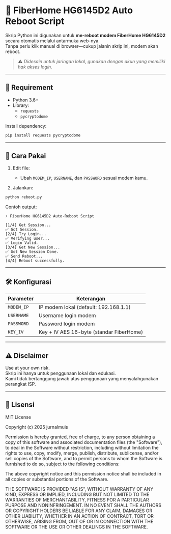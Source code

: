 
# 🔁 FiberHome HG6145D2 Auto Reboot Script

Skrip Python ini digunakan untuk **me-reboot modem FiberHome HG6145D2** secara otomatis melalui antarmuka web-nya.  
Tanpa perlu klik manual di browser—cukup jalanin skrip ini, modem akan reboot.

> ⚠️ *Didesain untuk jaringan lokal, gunakan dengan akun yang memiliki hak akses login.*

---

## 🔧 Requirement

- Python 3.6+
- Library:
  - `requests`
  - `pycryptodome`

Install dependency:
```bash
pip install requests pycryptodome
```

---

## 🚀 Cara Pakai

1. Edit file:
   - Ubah `MODEM_IP`, `USERNAME`, dan `PASSWORD` sesuai modem kamu.

2. Jalankan:
```bash
python reboot.py
```

Contoh output:
```
⚡ FiberHome HG6145D2 Auto-Reboot Script

[1/4] Get Session...
✅ Got Session.
[2/4] Try Login...
✅ Verifying user...
✅ Login Valid.
[3/4] Get New Session...
✅ Got New Session Done.
✅ Send Reboot...
[4/4] Reboot successfully.
```

---

## 🛠 Konfigurasi

| Parameter     | Keterangan                              |
|---------------|------------------------------------------|
| `MODEM_IP`    | IP modem lokal (default: 192.168.1.1)    |
| `USERNAME`    | Username login modem                     |
| `PASSWORD`    | Password login modem                     |
| `KEY_IV`      | Key + IV AES 16-byte (standar FiberHome) |

---

## ⚠️ Disclaimer

Use at your own risk.  
Skrip ini hanya untuk penggunaan lokal dan edukasi.  
Kami tidak bertanggung jawab atas penggunaan yang menyalahgunakan perangkat ISP.

---

## 📄 Lisensi

MIT License

Copyright (c) 2025 jurnalmuis

Permission is hereby granted, free of charge, to any person obtaining a copy
of this software and associated documentation files (the "Software"), to deal
in the Software without restriction, including without limitation the rights
to use, copy, modify, merge, publish, distribute, sublicense, and/or sell
copies of the Software, and to permit persons to whom the Software is
furnished to do so, subject to the following conditions:

The above copyright notice and this permission notice shall be included in all
copies or substantial portions of the Software.

THE SOFTWARE IS PROVIDED "AS IS", WITHOUT WARRANTY OF ANY KIND, EXPRESS OR
IMPLIED, INCLUDING BUT NOT LIMITED TO THE WARRANTIES OF MERCHANTABILITY,
FITNESS FOR A PARTICULAR PURPOSE AND NONINFRINGEMENT. IN NO EVENT SHALL THE
AUTHORS OR COPYRIGHT HOLDERS BE LIABLE FOR ANY CLAIM, DAMAGES OR OTHER
LIABILITY, WHETHER IN AN ACTION OF CONTRACT, TORT OR OTHERWISE, ARISING FROM,
OUT OF OR IN CONNECTION WITH THE SOFTWARE OR THE USE OR OTHER DEALINGS IN THE
SOFTWARE.

